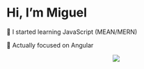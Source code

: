 # Hi, I’m Miguel

🌱 I started learning JavaScript (MEAN/MERN) 

:dart: Actually focused on Angular


<p align="center">
  <a href="https://www.linkedin.com/in/hvmiguel/">
    <img src="https://img.shields.io/badge/LinkedIn-blue?style=flat&logo=linkedin&labelColor=blue">
  </a>
</p>



<!---
miguel-hv/miguel-hv is a ✨ special ✨ repository because its `README.md` (this file) appears on your GitHub profile.
You can click the Preview link to take a look at your changes.
--->
